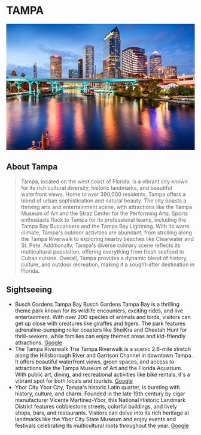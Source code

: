 # TAMPA
![image](https://github.com/Yuri-Yokoyama7/GIT-HUB_WebSite/blob/main/assets/images/istockphoto-535415025-612x612.jpg)


## About Tampa
>Tampa, located on the west coast of Florida, is a vibrant city known for its rich cultural diversity, historic landmarks, and beautiful waterfront views. Home to over 390,000 residents, Tampa offers a blend of urban sophistication and natural beauty. The city boasts a thriving arts and entertainment scene, with attractions like the Tampa Museum of Art and the Straz Center for the Performing Arts. Sports enthusiasts flock to Tampa for its professional teams, including the Tampa Bay Buccaneers and the Tampa Bay Lightning. With its warm climate, Tampa's outdoor activities are abundant, from strolling along the Tampa Riverwalk to exploring nearby beaches like Clearwater and St. Pete. Additionally, Tampa's diverse culinary scene reflects its multicultural population, offering everything from fresh seafood to Cuban cuisine. Overall, Tampa provides a dynamic blend of history, culture, and outdoor recreation, making it a sought-after destination in Florida.


## Sightseeing
- Busch Gardens Tampa Bay
 Busch Gardens Tampa Bay is a thrilling theme park known for its wildlife encounters, exciting rides, and live entertainment. With over 200 species of animals and birds, visitors can get up close with creatures like giraffes and tigers. The park features adrenaline-pumping roller coasters like SheiKra and Cheetah Hunt for thrill-seekers, while families can enjoy themed areas and kid-friendly attractions.
[Google](https://www.google.com/maps/place/%E3%83%96%E3%83%83%E3%82%B7%E3%83%A5%E3%82%AC%E3%83%BC%E3%83%87%E3%83%B3%E3%83%BB%E3%82%BF%E3%83%B3%E3%83%91%E3%83%99%E3%82%A4/@28.037066,-82.4194607,15z/data=!4m6!3m5!1s0x88c2c64f0d381a85:0xa8a5fe0830e10852!8m2!3d28.037066!4d-82.4194607!16zL20vMDY1cjQ0?entry=ttu)
- The Tampa Riverwalk
 The Tampa Riverwalk is a scenic 2.6-mile stretch along the Hillsborough River and Garrison Channel in downtown Tampa. It offers beautiful waterfront views, green spaces, and access to attractions like the Tampa Museum of Art and the Florida Aquarium. With public art, dining, and recreational activities like bike rentals, it's a vibrant spot for both locals and tourists.
[Google](https://www.google.com/maps/place/Tampa+Riverwalk,+Tampa,+FL+33602+%E3%82%A2%E3%83%A1%E3%83%AA%E3%82%AB%E5%90%88%E8%A1%86%E5%9B%BD/@27.9447982,-82.4636976,17z/data=!3m1!4b1!4m10!1m2!2m1!1stampa+river+walk!3m6!1s0x88c2c48c26eb8a8d:0xddcd42f2aa144500!8m2!3d27.9447935!4d-82.4588267!15sChB0YW1wYSByaXZlciB3YWxrkgEFdHJhaWzgAQA!16s%2Fm%2F0j43dm4?entry=ttu)
- Ybor City
 Ybor City, Tampa's historic Latin quarter, is bursting with history, culture, and charm. Founded in the late 19th century by cigar manufacturer Vicente Martinez-Ybor, this National Historic Landmark District features cobblestone streets, colorful buildings, and lively shops, bars, and restaurants. Visitors can delve into its rich heritage at landmarks like the Ybor City State Museum and enjoy events and festivals celebrating its multicultural roots throughout the year.
[Google](https://www.google.com/maps/place/%E3%82%A2%E3%83%A1%E3%83%AA%E3%82%AB%E5%90%88%E8%A1%86%E5%9B%BD+%E3%83%95%E3%83%AD%E3%83%AA%E3%83%80%E5%B7%9E+%E3%82%BF%E3%83%B3%E3%83%91+%E3%82%A4%E3%83%BC%E3%83%90%E3%83%BC%E3%83%BB%E3%82%B7%E3%83%86%E3%82%A3/@27.9666089,-82.453234,14z/data=!3m1!4b1!4m6!3m5!1s0x88c2c504456270f7:0x958eb953b297f6f4!8m2!3d27.9645757!4d-82.4259518!16zL20vMDNjYnNr?entry=ttu)


